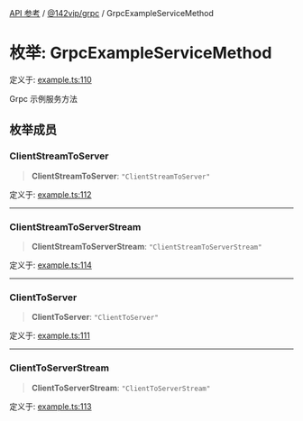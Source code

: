 [API 参考](../../../index.md) / [@142vip/grpc](../index.md) / GrpcExampleServiceMethod

# 枚举: GrpcExampleServiceMethod

定义于: [example.ts:110](https://github.com/142vip/core-x/blob/58a4aca72f73ebc92491a458c9b83754486dc296/packages/grpc/src/example.ts#L110)

Grpc 示例服务方法

## 枚举成员

### ClientStreamToServer

> **ClientStreamToServer**: `"ClientStreamToServer"`

定义于: [example.ts:112](https://github.com/142vip/core-x/blob/58a4aca72f73ebc92491a458c9b83754486dc296/packages/grpc/src/example.ts#L112)

***

### ClientStreamToServerStream

> **ClientStreamToServerStream**: `"ClientStreamToServerStream"`

定义于: [example.ts:114](https://github.com/142vip/core-x/blob/58a4aca72f73ebc92491a458c9b83754486dc296/packages/grpc/src/example.ts#L114)

***

### ClientToServer

> **ClientToServer**: `"ClientToServer"`

定义于: [example.ts:111](https://github.com/142vip/core-x/blob/58a4aca72f73ebc92491a458c9b83754486dc296/packages/grpc/src/example.ts#L111)

***

### ClientToServerStream

> **ClientToServerStream**: `"ClientToServerStream"`

定义于: [example.ts:113](https://github.com/142vip/core-x/blob/58a4aca72f73ebc92491a458c9b83754486dc296/packages/grpc/src/example.ts#L113)
